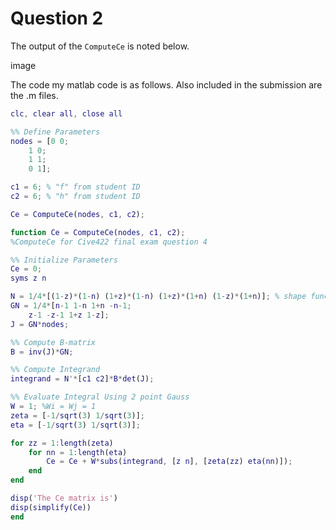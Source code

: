 # Question 2

The output of the ```ComputeCe``` is noted below.  

image

The code my matlab code is as follows. Also included in the submission are the .m files.

```matlab
clc, clear all, close all

%% Define Parameters
nodes = [0 0;
    1 0;
    1 1;
    0 1];

c1 = 6; % "f" from student ID
c2 = 6; % "h" from student ID

Ce = ComputeCe(nodes, c1, c2);

function Ce = ComputeCe(nodes, c1, c2);
%ComputeCe for Cive422 final exam question 4

%% Initialize Parameters
Ce = 0;
syms z n

N = 1/4*[(1-z)*(1-n) (1+z)*(1-n) (1+z)*(1+n) (1-z)*(1+n)]; % shape functions
GN = 1/4*[n-1 1-n 1+n -n-1;
    z-1 -z-1 1+z 1-z];
J = GN*nodes;

%% Compute B-matrix
B = inv(J)*GN;

%% Compute Integrand
integrand = N'*[c1 c2]*B*det(J);

%% Evaluate Integral Using 2 point Gauss
W = 1; %Wi = Wj = 1
zeta = [-1/sqrt(3) 1/sqrt(3)];
eta = [-1/sqrt(3) 1/sqrt(3)];

for zz = 1:length(zeta)
    for nn = 1:length(eta)
        Ce = Ce + W*subs(integrand, [z n], [zeta(zz) eta(nn)]);
    end
end

disp('The Ce matrix is')
disp(simplify(Ce))
end
```
